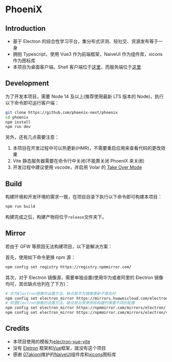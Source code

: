 # PhoeniX

## Introduction

- 基于 Electron 的综合性学习平台，集分布式评测、轻社交、资源发布等于一身
- 拥抱 Typescript，使用 Vue3 作为前端框架，NaiveUI 作为组件库，xicons 作为图标库
- 本项目为桌面客户端，Shell 客户端位于[这里](https://github.com/phoenix-next/phoenix-shell)，而服务端位于[这里](https://github.com/phoenix-next/phoenix-server)

## Development

为了开发本项目，需要 Node 14 及以上(推荐使用最新 LTS 版本的 Node)，执行以下命令即可运行客户端：

```sh
git clone https://github.com/phoenix-next/phoenix
cd phoenix
npm install
npm run dev
```

另外，还有几点需要注意：

1. 本项目在开发过程中可以热更新(HMR)，不需要重启应用来查看代码的更改效果
2. Vite 静态服务器需要在命令行中关闭(不能靠关闭 PhoeniX 来关闭)
3. 开发过程中建议使用 vscode，并启用 Volar 的 [Take Over Mode](https://github.com/johnsoncodehk/volar/discussions/471#discussion-3561961)

## Build

构建环境和开发环境的需求一致，在项目目录下执行以下命令即可构建本项目：

```sh
npm run build
```

构建完成之后，构建产物将位于`release`文件夹下。

## Mirror

若由于 GFW 等原因无法构建项目，以下是解决方案：

首先，使用如下命令更换 npm 源：

```sh
npm config set registry https://registry.npmmirror.com/
```

其次，对于 Electron 镜像源，需要单独设置(使用华为或者阿里的 Electron 镜像均可，其优缺点也列在了下方)：

```sh
# 华为Electron镜像的设置方法，缺点是华为镜像更新不够及时
npm config set electron_mirror https://mirrors.huaweicloud.com/electron/
# 阿里Electron镜像的设置方法，缺点是日常使用和构建时需要不同的配置
npm config set electron_mirror https://npmmirror.com/mirrors/electron/ # 一般情况下的镜像配置
npm config set electron_mirror https://npmmirror.com/mirrors/electron/v # 构建时需要的镜像配置
```

## Credits

- 本项目使用的模板为[electron-vue-vite](https://github.com/caoxiemeihao/electron-vue-vite)
- 没有 [Eletron](https://github.com/electron/electron) 框架和[Vue](https://github.com/vuejs/core)框架，就没有这个项目
- 感谢 [07akioni](https://github.com/07akioni)维护的[NaiveUI](https://github.com/TuSimple/naive-ui)组件库和[xicons](https://github.com/07akioni/xicons)图标库
